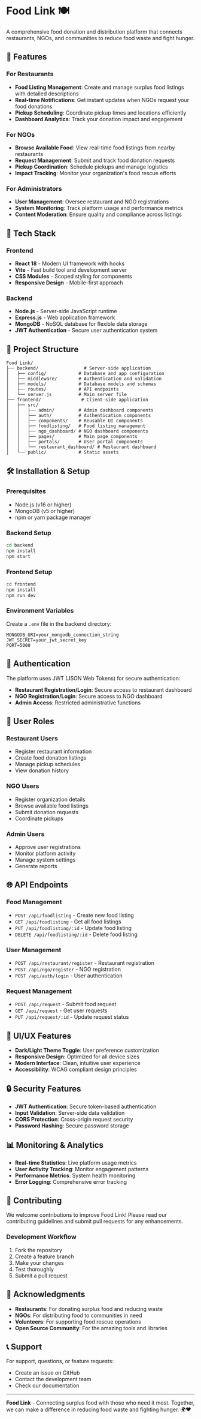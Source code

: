 # Food Link 🍽️

A comprehensive food donation and distribution platform that connects restaurants, NGOs, and communities to reduce food waste and fight hunger.

## 🌟 Features

### For Restaurants
- **Food Listing Management**: Create and manage surplus food listings with detailed descriptions
- **Real-time Notifications**: Get instant updates when NGOs request your food donations
- **Pickup Scheduling**: Coordinate pickup times and locations efficiently
- **Dashboard Analytics**: Track your donation impact and engagement

### For NGOs
- **Browse Available Food**: View real-time food listings from nearby restaurants
- **Request Management**: Submit and track food donation requests
- **Pickup Coordination**: Schedule pickups and manage logistics
- **Impact Tracking**: Monitor your organization's food rescue efforts

### For Administrators
- **User Management**: Oversee restaurant and NGO registrations
- **System Monitoring**: Track platform usage and performance metrics
- **Content Moderation**: Ensure quality and compliance across listings

## 🚀 Tech Stack

### Frontend
- **React 18** - Modern UI framework with hooks
- **Vite** - Fast build tool and development server
- **CSS Modules** - Scoped styling for components
- **Responsive Design** - Mobile-first approach

### Backend
- **Node.js** - Server-side JavaScript runtime
- **Express.js** - Web application framework
- **MongoDB** - NoSQL database for flexible data storage
- **JWT Authentication** - Secure user authentication system

## 📁 Project Structure

```
Food Link/
├── backend/                 # Server-side application
│   ├── config/            # Database and app configuration
│   ├── middleware/        # Authentication and validation
│   ├── models/            # Database models and schemas
│   ├── routes/            # API endpoints
│   └── server.js          # Main server file
├── frontend/               # Client-side application
│   ├── src/
│   │   ├── admin/         # Admin dashboard components
│   │   ├── auth/          # Authentication components
│   │   ├── components/    # Reusable UI components
│   │   ├── foodlisting/   # Food listing management
│   │   ├── ngo_dashboard/ # NGO dashboard components
│   │   ├── pages/         # Main page components
│   │   ├── portals/       # User portal components
│   │   └── restaurant_dashboard/ # Restaurant dashboard
│   └── public/            # Static assets
```

## 🛠️ Installation & Setup

### Prerequisites
- Node.js (v16 or higher)
- MongoDB (v5 or higher)
- npm or yarn package manager

### Backend Setup
```bash
cd backend
npm install
npm start
```

### Frontend Setup
```bash
cd frontend
npm install
npm run dev
```

### Environment Variables
Create a `.env` file in the backend directory:
```env
MONGODB_URI=your_mongodb_connection_string
JWT_SECRET=your_jwt_secret_key
PORT=5000
```

## 🔐 Authentication

The platform uses JWT (JSON Web Tokens) for secure authentication:
- **Restaurant Registration/Login**: Secure access to restaurant dashboard
- **NGO Registration/Login**: Secure access to NGO dashboard
- **Admin Access**: Restricted administrative functions

## 📱 User Roles

### Restaurant Users
- Register restaurant information
- Create food donation listings
- Manage pickup schedules
- View donation history

### NGO Users
- Register organization details
- Browse available food listings
- Submit donation requests
- Coordinate pickups

### Admin Users
- Approve user registrations
- Monitor platform activity
- Manage system settings
- Generate reports

## 🌐 API Endpoints

### Food Management
- `POST /api/foodlisting` - Create new food listing
- `GET /api/foodlisting` - Get all food listings
- `PUT /api/foodlisting/:id` - Update food listing
- `DELETE /api/foodlisting/:id` - Delete food listing

### User Management
- `POST /api/restaurant/register` - Restaurant registration
- `POST /api/ngo/register` - NGO registration
- `POST /api/auth/login` - User authentication

### Request Management
- `POST /api/request` - Submit food request
- `GET /api/request` - Get user requests
- `PUT /api/request/:id` - Update request status

## 🎨 UI/UX Features

- **Dark/Light Theme Toggle**: User preference customization
- **Responsive Design**: Optimized for all device sizes
- **Modern Interface**: Clean, intuitive user experience
- **Accessibility**: WCAG compliant design principles

## 🔒 Security Features

- **JWT Authentication**: Secure token-based authentication
- **Input Validation**: Server-side data validation
- **CORS Protection**: Cross-origin request security
- **Password Hashing**: Secure password storage

## 📊 Monitoring & Analytics

- **Real-time Statistics**: Live platform usage metrics
- **User Activity Tracking**: Monitor engagement patterns
- **Performance Metrics**: System health monitoring
- **Error Logging**: Comprehensive error tracking

## 🤝 Contributing

We welcome contributions to improve Food Link! Please read our contributing guidelines and submit pull requests for any enhancements.

### Development Workflow
1. Fork the repository
2. Create a feature branch
3. Make your changes
4. Test thoroughly
5. Submit a pull request

## 🙏 Acknowledgments

- **Restaurants**: For donating surplus food and reducing waste
- **NGOs**: For distributing food to communities in need
- **Volunteers**: For supporting food rescue operations
- **Open Source Community**: For the amazing tools and libraries

## 📞 Support

For support, questions, or feature requests:
- Create an issue on GitHub
- Contact the development team
- Check our documentation

---

**Food Link** - Connecting surplus food with those who need it most. Together, we can make a difference in reducing food waste and fighting hunger. 🌍❤️
